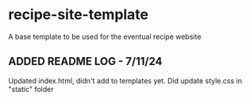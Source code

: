 # recipe-site-template
A base template to be used for the eventual recipe website

ADDED README LOG - 7/11/24
--------
Updated index.html, didn't add to templates yet. Did update style.css in "static" folder
